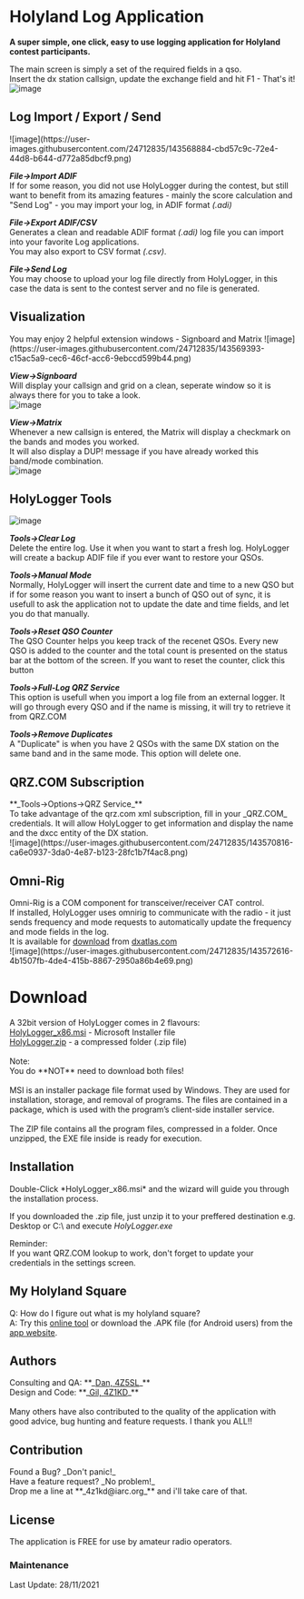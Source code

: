 <h1>Holyland Log Application</h1>

**A super simple, one click, easy to use logging application for Holyland contest participants.**<br>

The main screen is simply a set of the required fields in a qso.<br>
Insert the dx station callsign, update the exchange field and hit F1 - That's it!
![image](https://user-images.githubusercontent.com/24712835/143568306-17b606bf-25ce-4f50-84f4-fdcf9571b8ff.png)

<h2>Log Import / Export / Send</h2>
![image](https://user-images.githubusercontent.com/24712835/143568884-cbd57c9c-72e4-44d8-b644-d772a85dbcf9.png)

**_File->Import ADIF_**<br>
If for some reason, you did not use HolyLogger during the contest, but still want to benefit from its amazing features - mainly the score calculation and "Send Log" - you may import your log, in ADIF format *(.adi)*

**_File->Export ADIF/CSV_**<br>
Generates a clean and readable ADIF format *(.adi)* log file you can import into your favorite Log applications.<br>
You may also export to CSV format *(.csv)*.<br>

**_File->Send Log_**<br>
You may choose to upload your log file directly from HolyLogger, in this case the data is sent to the contest server and no file is generated.<br>

<h2>Visualization</h2>
You may enjoy 2 helpful extension windows - Signboard and Matrix
![image](https://user-images.githubusercontent.com/24712835/143569393-c15ac5a9-cec6-46cf-acc6-9ebccd599b44.png)

**_View->Signboard_**<br>
Will display your callsign and grid on a clean, seperate window so it is always there for you to take a look.<br>
![image](https://user-images.githubusercontent.com/24712835/143571978-5a45bf6e-bdef-4505-9956-f27d0875ba1f.png)

**_View->Matrix_**<br>
Whenever a new callsign is entered, the Matrix will display a checkmark on the bands and modes you worked.<br>
It will also display a DUP! message if you have already worked this band/mode combination.<br>
![image](https://user-images.githubusercontent.com/24712835/143572973-21d0eb5d-ce10-4e24-af28-0fb948dc98fe.png)

<h2>HolyLogger Tools</h2>

![image](https://user-images.githubusercontent.com/24712835/143571220-a63ced45-1079-4276-85dd-f6c61ddb312c.png)

**_Tools->Clear Log_**<br/>
Delete the entire log. Use it when you want to start a fresh log. HolyLogger will create a backup ADIF file if you ever want to restore your QSOs.<br/>

**_Tools->Manual Mode_**<br/>
Normally, HolyLogger will insert the current date and time to a new QSO but if for some reason you want to insert a bunch of QSO out of sync, it is usefull to ask the application not to update the date and time fields, and let you do that manually.<br/>

**_Tools->Reset QSO Counter_**<br/>
The QSO Counter helps you keep track of the recenet QSOs. Every new QSO is added to the counter and the total count is presented on the status bar at the bottom of the screen. If you want to reset the counter, click this button<br/>

**_Tools->Full-Log QRZ Service_**<br/>
This option is usefull when you import a log file from an external logger. It will go through every QSO and if the name is missing, it will try to retrieve it from QRZ.COM<br/>

**_Tools->Remove Duplicates_**<br/>
A "Duplicate" is when you have 2 QSOs with the same DX station on the same band and in the same mode. This option will delete one.

<h2>QRZ.COM Subscription</h2>
**_Tools->Options->QRZ Service_**<br>To take advantage of the qrz.com xml subscription, fill in your _QRZ.COM_ credentials. It will allow HolyLogger to get information and display the name and the dxcc entity of the DX station.<br>
![image](https://user-images.githubusercontent.com/24712835/143570816-ca6e0937-3da0-4e87-b123-28fc1b7f4ac8.png)

<h2>Omni-Rig</h2>
Omni-Rig is a COM component for transceiver/receiver CAT control.<br>
If installed, HolyLogger uses omnirig to communicate with the radio - it just sends frequency and mode requests to automatically update the frequency and mode fields in the log.<br>
It is available for <a href="http://www.dxatlas.com/OmniRig/Files/OmniRig.zip" target="_blank">download</a> from <a href="http://www.dxatlas.com/omnirig/" target="_blank">dxatlas.com</a><br>
![image](https://user-images.githubusercontent.com/24712835/143572616-4b1507fb-4de4-415b-8867-2950a86b4e69.png)

<h1>Download</h1>
A 32bit version of HolyLogger comes in 2 flavours:<br>
<a href="https://github.com/4Z1KD/HolyLogger/raw/master/HolyLogger_x86.msi" target="_blank">HolyLogger_x86.msi</a> - Microsoft Installer file<br>
<a href="https://github.com/4Z1KD/HolyLogger/raw/master/HolyLogger.zip" target="_blank">HolyLogger.zip</a> - a compressed folder (.zip file)<br>
<br>
Note:<br>
You do **NOT** need to download both files!<br>
<br>
MSI is an installer package file format used by Windows. They are used for installation, storage, and removal of programs. The files are contained in a package, which is used with the program’s client-side installer service.<br>
<br>
The ZIP file contains all the program files, compressed in a folder. Once unzipped, the EXE file inside is ready for execution.<br>

<h2>Installation</h2>
Double-Click *HolyLogger_x86.msi* and the wizard will guide you through the installation process.

If you downloaded the .zip file, just unzip it to your preffered destination e.g. Desktop or C:\ and execute *HolyLogger.exe*

Reminder:<br>
If you want QRZ.COM lookup to work, don't forget to update your credentials in the settings screen.

<h2>My Holyland Square</h2>
Q: How do I figure out what is my holyland square?<br>
A: Try this <a href="https://www.iarc.org/holysquare/" target="_blank">online tool</a> or download the .APK file (for Android users) from the <a href="https://4z1kd.github.io/HolySquare/" target="_blank">app website</a>.

<h2>Authors</h2>
Consulting and QA: **_<a href="https://www.qrz.com/db/4z5sl" target="_blank">Dan, 4Z5SL</a>_**<br>
Design and Code: **_<a href="https://www.qrz.com/db/4z1kd" target="_blank">Gil, 4Z1KD</a>_**<br>
<br>
Many others have also contributed to the quality of the application with good advice, bug hunting and feature requests. I thank you ALL!!<br>

<h2>Contribution</h2>
Found a Bug? _Don't panic!_<br>
Have a feature request? _No problem!_<br>
Drop me a line at **_4z1kd@iarc.org_** and i'll take care of that.

<h2>License</h2>
The application is FREE for use by amateur radio operators.

<h3>Maintenance</h3>
Last Update: 28/11/2021<br>

<script>
var list = document.getElementById("logo");
list.outerHTML = '<img src="https://raw.githubusercontent.com/4Z1KD/HolyLogger/master/Images/HolyLogger%20icon.png" width="156px" style="position:absolute; top:-80px;right:10px;background:transparent"/>';
</script>
<img src="https://raw.githubusercontent.com/4Z1KD/HolyLogger/master/Images/HolyLogger%20icon.png" width="1px" style="display:none;"/>
